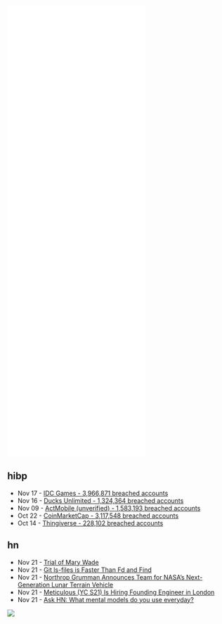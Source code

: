 ![Metrics](https://raw.githubusercontent.com/phixion/phixion/master/metrics.svg)

## hibp

<!--
for https://github.com/phixion/phixion/blob/main/.github/workflows/feeds.yml
-->
<!--START_SECTION:haveibeenpwnd-->
- Nov 17 - [IDC Games - 3,966,871 breached accounts](https://haveibeenpwned.com/PwnedWebsites#IDCGames)
- Nov 16 - [Ducks Unlimited - 1,324,364 breached accounts](https://haveibeenpwned.com/PwnedWebsites#DucksUnlimited)
- Nov 09 - [ActMobile (unverified) - 1,583,193 breached accounts](https://haveibeenpwned.com/PwnedWebsites#ActMobile)
- Oct 22 - [CoinMarketCap - 3,117,548 breached accounts](https://haveibeenpwned.com/PwnedWebsites#CoinMarketCap)
- Oct 14 - [Thingiverse - 228,102 breached accounts](https://haveibeenpwned.com/PwnedWebsites#Thingiverse)
<!--END_SECTION:haveibeenpwnd-->

## hn

<!--
for https://github.com/phixion/phixion/blob/main/.github/workflows/feeds.yml
-->
<!--START_SECTION:hn-->
- Nov 21 - [Trial of Mary Wade](https://www.oldbaileyonline.org/browse.jsp?div=t17890114-58)
- Nov 21 - [Git ls-files is Faster Than Fd and Find](https://cj.rs//blog/git-ls-files-is-faster-than-fd-and-find/)
- Nov 21 - [Northrop Grumman Announces Team for NASA’s Next-Generation Lunar Terrain Vehicle](https://news.northropgrumman.com/news/releases/northrop-grumman-announces-team-for-nasas-next-generation-lunar-terrain-vehicle)
- Nov 21 - [Meticulous (YC S21) Is Hiring Founding Engineer in London](https://news.ycombinator.com/item?id=29297755)
- Nov 21 - [Ask HN: What mental models do you use everyday?](https://news.ycombinator.com/item?id=29297594)
<!--END_SECTION:hn-->

<!--
for https://yhype.me
-->
![](https://hit.yhype.me/github/profile?user_id=13013670)
